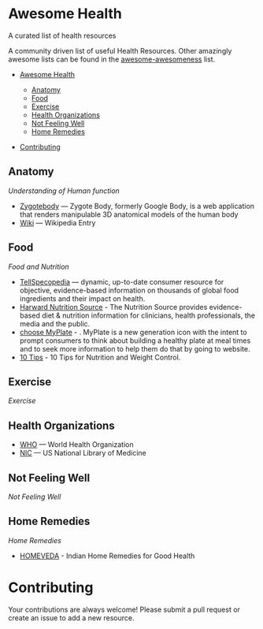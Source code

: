 Awesome Health
==============

A curated list of health resources

A community driven list of useful Health Resources. Other amazingly awesome lists can be found in the [awesome-awesomeness](https://github.com/bayandin/awesome-awesomeness) list.

- [Awesome Health](#awesome-health)
    - [Anatomy](#anatomy)
    - [Food](#food)
    - [Exercise](#exercise) 
    - [Health Organizations](#health-organizations)
    - [Not Feeling Well](#not-feeling-well)
    - [Home Remedies](#home-remedies)
 
- [Contributing](#contributing)

## Anatomy

*Understanding of Human function*

* [Zygotebody](http://zygotebody.com/) — Zygote Body, formerly Google Body, is a web application that renders manipulable 3D anatomical models of the human body
* [Wiki](http://en.wikipedia.org/wiki/Human_body) — Wikipedia Entry

## Food

*Food and Nutrition*

* [TellSpecopedia](http://www.tellspecopedia.com/) — dynamic, up-to-date consumer resource for objective,  evidence-based information on thousands of global food ingredients and their impact on health.
* [Harward Nutrition Source](http://www.hsph.harvard.edu/nutritionsource/) - The Nutrition Source provides evidence-based diet & nutrition information for clinicians, health professionals, the media and the public.
* [choose MyPlate](http://www.choosemyplate.gov/) - . MyPlate is a new generation icon with the intent to prompt consumers to think about building a healthy plate at meal times and to seek more information to help them do that by going to website.
* [10 Tips](http://www.choosemyplate.gov/healthy-eating-tips/ten-tips.html) - 10 Tips for Nutrition and Weight Control.

## Exercise

*Exercise*


## Health Organizations

* [WHO](http://www.who.int/en/) — World Health Organization
* [NIC](http://www.nlm.nih.gov/) — US National Library of Medicine

## Not Feeling Well

*Not Feeling Well*

## Home Remedies
*Home Remedies*

* [HOMEVEDA](http://www.homeveda.com/) - Indian Home Remedies for Good Health

# Contributing

Your contributions are always welcome! Please submit a pull request or create an issue to add a new resource. 
